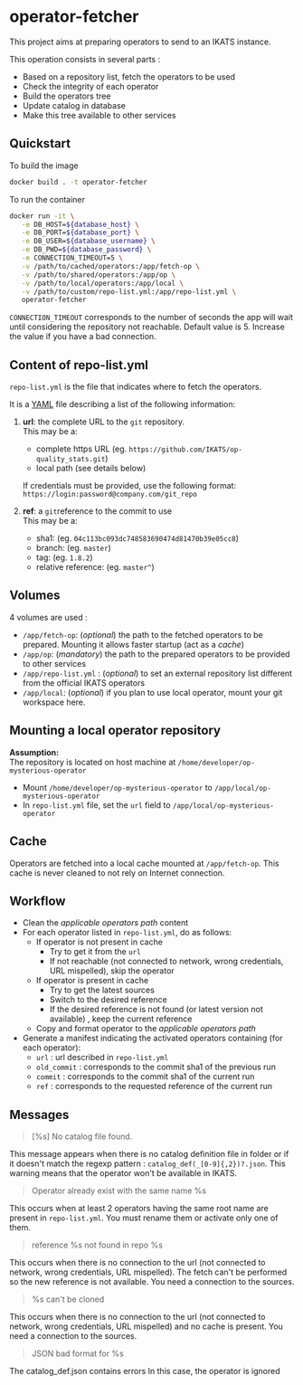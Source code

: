 # operator-fetcher

This project aims at preparing operators to send to an IKATS instance.

This operation consists in several parts :

- Based on a repository list, fetch the operators to be used
- Check the integrity of each operator
- Build the operators tree
- Update catalog in database
- Make this tree available to other services

## Quickstart

To build the image

```bash
docker build . -t operator-fetcher
```

To run the container

```bash
docker run -it \
   -e DB_HOST=${database_host} \
   -e DB_PORT=${database_port} \
   -e DB_USER=${database_username} \
   -e DB_PWD=${database_password} \
   -e CONNECTION_TIMEOUT=5 \
   -v /path/to/cached/operators:/app/fetch-op \
   -v /path/to/shared/operators:/app/op \
   -v /path/to/local/operators:/app/local \
   -v /path/to/custom/repo-list.yml:/app/repo-list.yml \
   operator-fetcher
```

`CONNECTION_TIMEOUT` corresponds to the number of seconds the app will wait until considering the repository not reachable.
Default value is 5. Increase the value if you have a bad connection.

## Content of repo-list.yml

`repo-list.yml` is the file that indicates where to fetch the operators.

It is a [YAML](http://yaml.org/) file describing a list of the following information:

1.  **url**: the complete URL to the `git` repository.  
    This may be a:

    - complete https URL (eg. `https://github.com/IKATS/op-quality_stats.git`)
    - local path (see details below)

    If credentials must be provided, use the following format: `https://login:password@company.com/git_repo`

2.  **ref**: a `git`reference to the commit to use  
    This may be a:
    - sha1: (eg. `04c113bc093dc748583690474d81470b39e05cc8`)
    - branch: (eg. `master`)
    - tag: (eg. `1.8.2`)
    - relative reference: (eg. `master^`)

## Volumes

4 volumes are used :

- `/app/fetch-op`: (_optional_) the path to the fetched operators to be prepared. Mounting it allows faster startup (act as a _cache_)
- `/app/op`: (_mandatory_) the path to the prepared operators to be provided to other services
- `/app/repo-list.yml` : (_optional_) to set an external repository list different from the official IKATS operators
- `/app/local`: (_optional_) if you plan to use local operator, mount your git workspace here.

## Mounting a local operator repository

**Assumption:**  
The repository is located on host machine at `/home/developer/op-mysterious-operator`

- Mount `/home/developer/op-mysterious-operator` to `/app/local/op-mysterious-operator`
- In `repo-list.yml` file, set the `url` field to `/app/local/op-mysterious-operator`

## Cache

Operators are fetched into a local cache mounted at `/app/fetch-op`.
This cache is never cleaned to not rely on Internet connection.

## Workflow

- Clean the _applicable operators path_ content
- For each operator listed in `repo-list.yml`, do as follows:
  - If operator is not present in cache
    - Try to get it from the `url`
    - If not reachable (not connected to network, wrong credentials, URL mispelled), skip the operator
  - If operator is present in cache
    - Try to get the latest sources
    - Switch to the desired reference
    - If the desired reference is not found (or latest version not available) , keep the current reference
  - Copy and format operator to the _applicable operators path_
- Generate a manifest indicating the activated operators containing (for each operator):
  - `url` : url described in `repo-list.yml`
  - `old_commit` : corresponds to the commit sha1 of the previous run
  - `commit` : corresponds to the commit sha1 of the current run
  - `ref` : corresponds to the requested reference of the current run

## Messages

> [%s] No catalog file found.

This message appears when there is no catalog definition file in folder or if it doesn't match the regexp pattern : `catalog_def(_[0-9]{,2})?.json`.
This warning means that the operator won't be available in IKATS.

> Operator already exist with the same name %s

This occurs when at least 2 operators having the same root name are present in `repo-list.yml`.
You must rename them or activate only one of them.

> reference %s not found in repo %s

This occurs when there is no connection to the url (not connected to network, wrong credentials, URL mispelled).
The fetch can't be performed so the new reference is not available.
You need a connection to the sources.

> %s can't be cloned

This occurs when there is no connection to the url (not connected to network, wrong credentials, URL mispelled) and no cache is present.
You need a connection to the sources.

> JSON bad format for %s

The catalog_def.json contains errors
In this case, the operator is ignored
